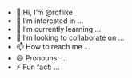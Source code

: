 - 👋 Hi, I’m @roflike
- 👀 I’m interested in ...
- 🌱 I’m currently learning ...
- 💞️ I’m looking to collaborate on ...
- 📫 How to reach me ...
- 😄 Pronouns: ...
- ⚡ Fun fact: ...

<!---
roflike/roflike is a ✨ special ✨ repository because its `README.md` (this file) appears on your GitHub profile.
You can click the Preview link to take a look at your changes.
--->
